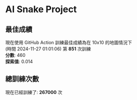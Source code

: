 
# AI Snake Project

## **最佳成績**
現在使用 GitHub Action 訓練最佳成績為在 10x10 的地圖情況下  
(時間 2024-11-27 01:01:06) 第 **851** 次訓練  
**分數**: 460  
**探索值**: 0.014

## 總訓練次數
現在已經訓練了: **267000** 次
